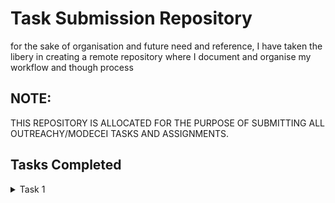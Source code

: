 # Task Submission Repository
for the sake of organisation and future need and reference, I have taken the libery in creating a remote repository where I document and organise my workflow and though process

## NOTE:
THIS REPOSITORY IS ALLOCATED FOR THE PURPOSE OF SUBMITTING ALL OUTREACHY/MODECEI TASKS AND ASSIGNMENTS.

## Tasks Completed
<details>
<summary>
Task 1
</summary>
<ul>
<li> * Summary of how to generate the documenation after making changes to the MDF codes/examples <i>https://github.com/mqnifestkelvin/ModECI_starter_setup/tree/Main/ModeCEI_task_1)</i>
 </li><li> * MDF dependencies for python v37 <i>https://github.com/mqnifestkelvin/ModECI_starter_setup/blob/Main/ModeCEI_task_1/pip_freeze_py_v37_to_v311/pip_freeze_py_v37.md</i>
</li><li> * [MDF dependencies for python v38]<i>https://github.com/mqnifestkelvin/ModECI_starter_setup/blob/Main/ModeCEI_task_1/pip_freeze_py_v37_to_v311/pip_freeze_py_v38.md</i>
</li><li> * [MDF dependencies for python v39]<i>https://github.com/mqnifestkelvin/ModECI_starter_setup/blob/Main/ModeCEI_task_1/pip_freeze_py_v37_to_v311/pip_freeze_py_v39.md</i>
</li><li> * [MDF dependencies for python v310]<i>https://github.com/mqnifestkelvin/ModECI_starter_setup/blob/Main/ModeCEI_task_1/pip_freeze_py_v37_to_v311/pip_freeze_py_v310.md</i>
</li><li> * [MDF dependencies for python v311]<i>https://github.com/mqnifestkelvin/ModECI_starter_setup/blob/Main/ModeCEI_task_1/pip_freeze_py_v37_to_v311/pip_freeze_py_v311.md</i>
</ul>
</details>


